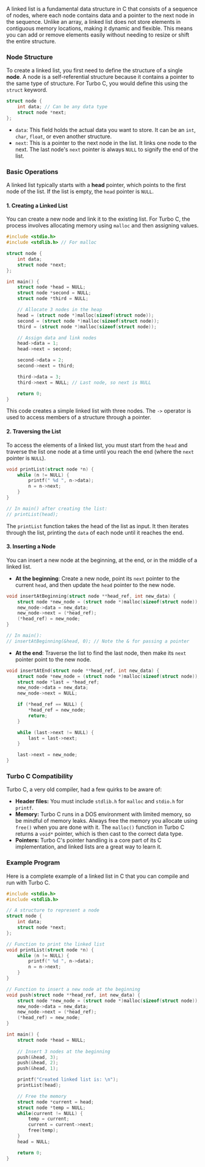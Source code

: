 A linked list is a fundamental data structure in C that consists of a sequence of nodes, where each node contains data and a pointer to the next node in the sequence. Unlike an array, a linked list does not store elements in contiguous memory locations, making it dynamic and flexible. This means you can add or remove elements easily without needing to resize or shift the entire structure.

### Node Structure

To create a linked list, you first need to define the structure of a single **node**. A node is a self-referential structure because it contains a pointer to the same type of structure. For Turbo C, you would define this using the `struct` keyword.

```c
struct node {
    int data; // Can be any data type
    struct node *next;
};
```

  * `data`: This field holds the actual data you want to store. It can be an `int`, `char`, `float`, or even another structure.
  * `next`: This is a pointer to the next node in the list. It links one node to the next. The last node's `next` pointer is always `NULL` to signify the end of the list.

### Basic Operations

A linked list typically starts with a **head** pointer, which points to the first node of the list. If the list is empty, the `head` pointer is `NULL`.

#### 1\. Creating a Linked List

You can create a new node and link it to the existing list. For Turbo C, the process involves allocating memory using `malloc` and then assigning values.

```c
#include <stdio.h>
#include <stdlib.h> // For malloc

struct node {
    int data;
    struct node *next;
};

int main() {
    struct node *head = NULL;
    struct node *second = NULL;
    struct node *third = NULL;

    // Allocate 3 nodes in the heap
    head = (struct node *)malloc(sizeof(struct node));
    second = (struct node *)malloc(sizeof(struct node));
    third = (struct node *)malloc(sizeof(struct node));

    // Assign data and link nodes
    head->data = 1;
    head->next = second;

    second->data = 2;
    second->next = third;

    third->data = 3;
    third->next = NULL; // Last node, so next is NULL

    return 0;
}
```

This code creates a simple linked list with three nodes. The `->` operator is used to access members of a structure through a pointer.

#### 2\. Traversing the List

To access the elements of a linked list, you must start from the `head` and traverse the list one node at a time until you reach the end (where the `next` pointer is `NULL`).

```c
void printList(struct node *n) {
    while (n != NULL) {
        printf(" %d ", n->data);
        n = n->next;
    }
}

// In main() after creating the list:
// printList(head);
```

The `printList` function takes the head of the list as input. It then iterates through the list, printing the `data` of each node until it reaches the end.

#### 3\. Inserting a Node

You can insert a new node at the beginning, at the end, or in the middle of a linked list.

  * **At the beginning**: Create a new node, point its `next` pointer to the current `head`, and then update the `head` pointer to the new node.

<!-- end list -->

```c
void insertAtBeginning(struct node **head_ref, int new_data) {
    struct node *new_node = (struct node *)malloc(sizeof(struct node));
    new_node->data = new_data;
    new_node->next = (*head_ref);
    (*head_ref) = new_node;
}

// In main():
// insertAtBeginning(&head, 0); // Note the & for passing a pointer
```

  * **At the end**: Traverse the list to find the last node, then make its `next` pointer point to the new node.

<!-- end list -->

```c
void insertAtEnd(struct node **head_ref, int new_data) {
    struct node *new_node = (struct node *)malloc(sizeof(struct node));
    struct node *last = *head_ref;
    new_node->data = new_data;
    new_node->next = NULL;

    if (*head_ref == NULL) {
        *head_ref = new_node;
        return;
    }

    while (last->next != NULL) {
        last = last->next;
    }

    last->next = new_node;
}
```

### Turbo C Compatibility

Turbo C, a very old compiler, had a few quirks to be aware of:

  * **Header files:** You must include `stdlib.h` for `malloc` and `stdio.h` for `printf`.
  * **Memory:** Turbo C runs in a DOS environment with limited memory, so be mindful of memory leaks. Always free the memory you allocate using `free()` when you are done with it. The `malloc()` function in Turbo C returns a `void*` pointer, which is then cast to the correct data type.
  * **Pointers:** Turbo C's pointer handling is a core part of its C implementation, and linked lists are a great way to learn it.

### Example Program

Here is a complete example of a linked list in C that you can compile and run with Turbo C.

```c
#include <stdio.h>
#include <stdlib.h>

// A structure to represent a node
struct node {
    int data;
    struct node *next;
};

// Function to print the linked list
void printList(struct node *n) {
    while (n != NULL) {
        printf(" %d ", n->data);
        n = n->next;
    }
}

// Function to insert a new node at the beginning
void push(struct node **head_ref, int new_data) {
    struct node *new_node = (struct node *)malloc(sizeof(struct node));
    new_node->data = new_data;
    new_node->next = (*head_ref);
    (*head_ref) = new_node;
}

int main() {
    struct node *head = NULL;
    
    // Insert 3 nodes at the beginning
    push(&head, 3);
    push(&head, 2);
    push(&head, 1);

    printf("Created linked list is: \n");
    printList(head);

    // Free the memory
    struct node *current = head;
    struct node *temp = NULL;
    while(current != NULL) {
        temp = current;
        current = current->next;
        free(temp);
    }
    head = NULL;

    return 0;
}
```
